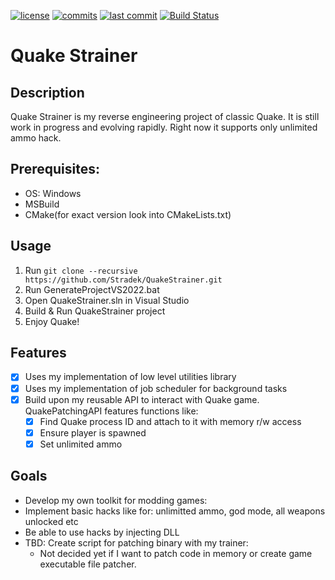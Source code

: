 [![license](https://badgen.net/github/license/stradek/QuakeStrainer?color=blue)](https://github.com/Stradek/QuakeStrainer/blob/main/LICENSE)
[![commits](https://badgen.net/github/commits/stradek/QuakeStrainer?color=238636&icon=git)](https://github.com/Stradek/QuakeStrainer/commits/main)
[![last commit](https://badgen.net/github/last-commit/stradek/QuakeStrainer?color=238636&icon=github)](https://github.com/Stradek/QuakeStrainer/commits/main)
[![Build Status](https://badgen.net/github/checks/stradek/QuakeStrainer/main)](https://github.com/Stradek/QuakeSTrainer/actions/workflows/build-windows.yml)

# Quake Strainer

## Description
Quake Strainer is my reverse engineering project of classic Quake.
It is still work in progress and evolving rapidly. 
Right now it supports only unlimited ammo hack.

## Prerequisites:
- OS: Windows
- MSBuild
- CMake(for exact version look into CMakeLists.txt)

## Usage
1. Run `git clone --recursive https://github.com/Stradek/QuakeStrainer.git`
2. Run GenerateProjectVS2022.bat
3. Open QuakeStrainer.sln in Visual Studio
4. Build & Run QuakeStrainer project
5. Enjoy Quake!

## Features
- [x] Uses my implementation of low level utilities library
- [x] Uses my implementation of job scheduler for background tasks
- [x] Build upon my reusable API to interact with Quake game. QuakePatchingAPI features functions like:
  - [x] Find Quake process ID and attach to it with memory r/w access
  - [x] Ensure player is spawned
  - [x] Set unlimited ammo

## Goals
- Develop my own toolkit for modding games:
- Implement basic hacks like for: unlimitted ammo, god mode, all weapons unlocked etc
- Be able to use hacks by injecting DLL
- TBD: Create script for patching binary with my trainer:
  - Not decided yet if I want to patch code in memory or create game executable file patcher.
